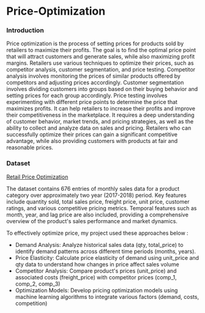 ﻿# Price-Optimization
### Introduction
Price optimization is the process of setting prices for products sold by retailers to maximize their profits. The goal is to find the optimal price point that will attract customers and generate sales, while also maximizing profit margins. Retailers use various techniques to optimize their prices, such as competitor analysis, customer segmentation, and price testing. Competitor analysis involves monitoring the prices of similar products offered by competitors and adjusting prices accordingly. Customer segmentation involves dividing customers into groups based on their buying behavior and setting prices for each group accordingly. Price testing involves experimenting with different price points to determine the price that maximizes profits. It can help retailers to increase their profits and improve their competitiveness in the marketplace. It requires a deep understanding of customer behavior, market trends, and pricing strategies, as well as the ability to collect and analyze data on sales and pricing. Retailers who can successfully optimize their prices can gain a significant competitive advantage, while also providing customers with products at fair and reasonable prices.


  ### Dataset
  [ Retail Price Optimization ](https://www.kaggle.com/code/harshsingh2209/retail-price-optimization)

  
The dataset contains 676 entries of monthly sales data for a product category over approximately two year (2017-2018) period. Key features include quantity sold, total sales price, freight price, unit price, customer ratings, and various competitive pricing metrics. Temporal features such as month, year, and lag price are also included, providing a comprehensive overview of the product's sales performance and market dynamics.

To effectively optimize price, my project used these approaches below :
- Demand Analysis: Analyze historical sales data (qty, total_price) to identify demand patterns across different time periods (months, years).
- Price Elasticity: Calculate price elasticity of demand using unit_price and qty data to understand how changes in price affect sales volume
- Competitor Analysis: Compare product's prices (unit_price) and associated costs (freight_price) with competitor prices (comp_1, comp_2, comp_3)
- Optimization Models: Develop pricing optimization models using machine learning algorithms to integrate various factors (demand, costs, competition)
